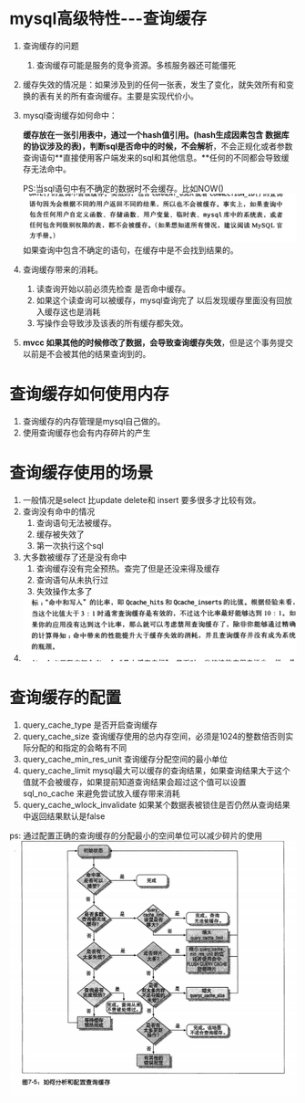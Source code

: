 # **mysql**高级特性---查询缓存

1. 查询缓存的问题

   1. 查询缓存可能是服务的竞争资源。多核服务器还可能僵死

2. 缓存失效的情况是：如果涉及到的任何一张表，发生了变化，就失效所有和变换的表有关的所有查询缓存。主要是实现代价小。

3. mysql查询缓存如何命中：

   **缓存放在一张引用表中，通过一个hash值引用。(hash生成因素包含 数据库的协议涉及的表)，判断sql是否命中的时候，不会解析**，不会正规化或者参数查询语句**直接使用客户端发来的sql和其他信息。**任何的不同都会导致缓存无法命中。

   PS:当sql语句中有不确定的数据时不会缓存。比如NOW()![image-20190813114418744](../images/image-20190813114418744.png)
   如果查询中包含不确定的语句，在缓存中是不会找到结果的。

4. 查询缓存带来的消耗。

   1. 读查询开始以前必须先检查 是否命中缓存。
   2. 如果这个读查询可以被缓存，mysql查询完了 以后发现缓存里面没有回放入缓存这也是消耗
   3. 写操作会导致涉及该表的所有缓存都失效。

5. **mvcc 如果其他的时候修改了数据，会导致查询缓存失效**，但是这个事务提交以前是不会被其他的结果查询到的。

# 查询缓存如何使用内存

1. 查询缓存的内存管理是mysql自己做的。
2. 使用查询缓存也会有内存碎片的产生



# 查询缓存使用的场景

1. 一般情况是select 比update delete和 insert 要多很多才比较有效。
2. 查询没有命中的情况
   1. 查询语句无法被缓存。
   2. 缓存被失效了
   3. 第一次执行这个sql
3. 大多数被缓存了还是没有命中
   1. 查询缓存没有完全预热。查完了但是还没来得及缓存
   2. 查询语句从未执行过
   3. 失效操作太多了
4. ![image-20190813123632327](../images/image-20190813123632327.png)



# 查询缓存的配置

1. query_cache_type 是否开启查询缓存
2. query_cache_size 查询缓存使用的总内存空间，必须是1024的整数倍否则实际分配的和指定的会略有不同
3. query_cache_min_res_unit 查询缓存分配空间的最小单位
4. query_cache_limit mysql最大可以缓存的查询结果，如果查询结果大于这个值就不会被缓存，如果提前知道查询结果会超过这个值可以设置 sql_no_cache 来避免尝试放入缓存带来消耗
5. query_cache_wlock_invalidate 如果某个数据表被锁住是否仍然从查询结果中返回结果默认是false

ps: 通过配置正确的查询缓存的分配最小的空间单位可以减少碎片的使用![image-20190813134426027](../images/image-20190813134426027.png)





